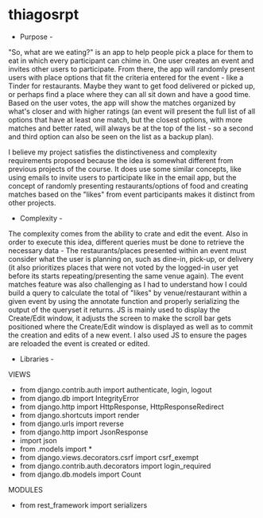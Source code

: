 # thiagosrpt

- Purpose -

"So, what are we eating?" is an app to help people pick a place for them to eat in which every participant can chime in. One user creates an event and invites other users to participate. From there, the app will randomly present users with place options that fit the criteria entered for the event - like a Tinder for restaurants. Maybe they want to get food delivered or picked up, or perhaps find a place where they can all sit down and have a good time. Based on the user votes, the app will show the matches organized by what's closer and with higher ratings (an event will present the full list of all options that have at least one match, but the closest options, with more matches and better rated, will always be at the top of the list - so a second and third option can also be seen on the list as a backup plan).

I believe my project satisfies the distinctiveness and complexity requirements proposed because the idea is somewhat different from previous projects of the course. It does use some similar concepts, like using emails to invite users to participate like in the email app, but the concept of randomly presenting restaurants/options of food and creating matches based on the "likes" from event participants makes it distinct from other projects.

- Complexity -

The complexity comes from the ability to crate and edit the event. Also in order to execute this idea, different queries must be done to retrieve the necessary data - The restaurants/places presented within an event must consider what the user is planning on, such as dine-in, pick-up, or delivery (it also prioritizes places that were not voted by the logged-in user yet before its starts repeating/presenting the same venue again). The event matches feature was also challenging as I had to understand how I could build a query to calculate the total of "likes" by venue/restaurant within a given event by using the annotate function and properly serializing the output of the queryset it returns. JS is mainly used to display the Create/Edit window, it adjusts the screen to make the scroll bar gets positioned where the Create/Edit window is displayed as well as to commit the creation and edits of a new event. I also used JS to ensure the pages are reloaded the event is created or edited.

- Libraries - 

VIEWS
- from django.contrib.auth import authenticate, login, logout
- from django.db import IntegrityError
- from django.http import HttpResponse, HttpResponseRedirect
- from django.shortcuts import render
- from django.urls import reverse
- from django.http import JsonResponse
- import json
- from .models import *
- from django.views.decorators.csrf import csrf_exempt
- from django.contrib.auth.decorators import login_required
- from django.db.models import Count

MODULES
- from rest_framework import serializers
